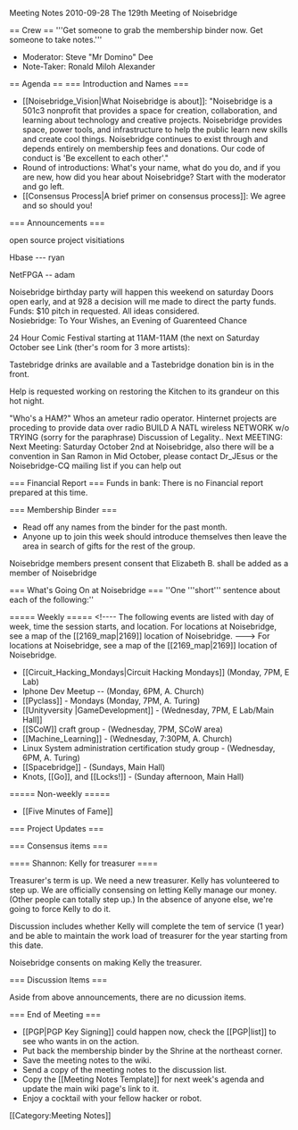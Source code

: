 Meeting Notes 2010-09-28 
 The 129th Meeting of Noisebridge

== Crew ==
'''Get someone to grab the membership binder now. Get someone to take notes.'''

* Moderator: Steve "Mr Domino" Dee
* Note-Taker: Ronald Miloh Alexander

== Agenda ==
=== Introduction and Names ===
* [[Noisebridge_Vision|What Noisebridge is about]]: "Noisebridge is a 501c3 nonprofit that provides a space for creation, collaboration, and learning about technology and creative projects. Noisebridge provides space, power tools, and infrastructure to help the public learn new skills and create cool things. Noisebridge continues to exist through and depends entirely on membership fees and donations. Our code of conduct is 'Be excellent to each other'."
* Round of introductions: What's your name, what do you do, and if you are new, how did you hear about Noisebridge? Start with the moderator and go left.
* [[Consensus Process|A brief primer on consensus process]]: We agree and so should you!

=== Announcements ===

open source project visitiations 

Hbase --- ryan	

NetFPGA -- adam

Noisebridge birthday party will happen this weekend on saturday
Doors open early, and at 928 a decision will me made to direct the party funds.  Funds:  $10 pitch in requested.  All ideas considered.  
Nosiebridge:  To Your Wishes, an Evening of Guarenteed Chance

24 Hour Comic Festival starting at 11AM-11AM (the next on Saturday October see Link (ther's room for 3 more artists):  


Tastebridge drinks are available and a Tastebridge donation bin is in the front.

Help is requested working on restoring the Kitchen to its grandeur on this hot night.

"Who's a HAM?"  Whos an ameteur radio operator.  Hinternet projects are proceding to provide data over radio  BUILD A NATL wireless NETWORK w/o TRYING (sorry for the paraphrase)
Discussion of Legality..     Next MEETING: Next Meeting:  Saturday October 2nd at Noisebridge, also there will be a convention in San Ramon in Mid October, please contact Dr_JEsus or the Noisebridge-CQ mailing list if you can help out 


=== Financial Report ===
Funds in bank:   There is no Financial report prepared at this time.


=== Membership Binder ===
* Read off any names from the binder for the past month.
* Anyone up to join this week should introduce themselves then leave the area in search of gifts for the rest of the group.

Noisebridge members present consent that Elizabeth B. shall be added as a member of Noisebridge


=== What's Going On at Noisebridge ===
''One '''short''' sentence about each of the following:''

===== Weekly =====
&lt;!----
The following events are listed with day of week, time the session starts, and location.
For locations at Noisebridge, see a map of the [[2169_map|2169]] location of Noisebridge.
--->
For locations at Noisebridge, see a map of the [[2169_map|2169]] location of Noisebridge.

* [[Circuit_Hacking_Mondays|Circuit Hacking Mondays]] (Monday, 7PM,  E Lab)
* Iphone Dev Meetup  -- (Monday, 6PM, A. Church)
* [[Pyclass]] - Mondays (Monday, 7PM, A. Turing)
* [[Unityversity |GameDevelopment]] - (Wednesday, 7PM, E Lab/Main Hall]]
* [[SCoW]] craft group - (Wednesday, 7PM, SCoW area)
* [[Machine_Learning]] - (Wednesday, 7:30PM, A. Church)
* Linux System administration certification study group - (Wednesday, 6PM, A. Turing)
* [[Spacebridge]] - (Sundays, Main Hall)
* Knots, [[Go]], and [[Locks!]] - (Sunday afternoon, Main Hall)

===== Non-weekly =====
* [[Five Minutes of Fame]]

=== Project Updates ===

=== Consensus items ===

==== Shannon: Kelly for treasurer ====

Treasurer's term is up. We need a new treasurer. Kelly has volunteered to step up. We are officially consensing on letting Kelly manage our money. (Other people can totally step up.) In the absence of anyone else, we're going to force Kelly to do it.

Discussion includes whether Kelly will complete the tem of service (1 year) and be able to maintain the work load of treasurer for the year starting from this date.  

Noisebridge consents on making Kelly the treasurer.

=== Discussion Items ===

Aside from above announcements, there are no dicussion items.

=== End of Meeting ===
* [[PGP|PGP Key Signing]] could happen now, check the [[PGP|list]] to see who wants in on the action.
* Put back the membership binder by the Shrine at the northeast corner.
* Save the meeting notes to the wiki.
* Send a copy of the meeting notes to the discussion list.
* Copy the [[Meeting Notes Template]] for next week's agenda and update the main wiki page's link to it.
* Enjoy a cocktail with your fellow hacker or robot.

[[Category:Meeting Notes]]